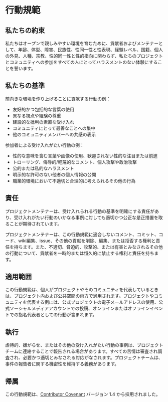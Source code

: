 # 行動規範

## 私たちの約束

私たちはオープンで親しみやすい環境を育むために、貢献者およびメンテナーとして、年齢、体型、障害、民族性、性同一性と性表現、経験レベル、国籍、個人の外見、人種、宗教、性的同一性と性的指向に関わらず、私たちのプロジェクトとコミュニティへの参加をすべての人にとってハラスメントのない体験にすることを誓います。

## 私たちの基準

前向きな環境を作り上げることに貢献する行動の例：

- 友好的かつ包括的な言葉の使用
- 異なる視点や経験の尊重
- 建設的な批判の素直な受け入れ
- コミュニティにとって最善なことへの集中
- 他のコミュニティメンバーへの共感の表示

参加者による受け入れがたい行動の例：

- 性的な意味を含む言葉や画像の使用、歓迎されない性的な注目または前進
- トローリング、侮辱的/軽蔑的なコメント、個人攻撃や政治攻撃
- 公的または私的なハラスメント
- 明示的な許可のない他者の個人情報の公開
- 職業的環境において不適切と合理的に考えられるその他の行為

## 責任

プロジェクトメンテナーは、受け入れられる行動の基準を明確にする責任があり、受け入れがたい行動のいかなる事例に対しても適切かつ公正な是正措置を取ることが期待されています。

プロジェクトメンテナーは、この行動規範に適合しないコメント、コミット、コード、wiki編集、issue、その他の貢献を削除、編集、または拒否する権利と責任を持ちます。また、不適切、脅迫的、攻撃的、または有害とみなされるその他の行動について、貢献者を一時的または恒久的に禁止する権利と責任を持ちます。

## 適用範囲

この行動規範は、個人がプロジェクトやそのコミュニティを代表しているときは、プロジェクト内および公共空間の両方で適用されます。プロジェクトやコミュニティを代表する例には、公式プロジェクトの電子メールアドレスの使用、公式ソーシャルメディアアカウントでの投稿、オンラインまたはオフラインイベントでの指名代表者としての行動が含まれます。

## 執行

虐待的、嫌がらせ、またはその他の受け入れがたい行動の事例は、プロジェクトチームに連絡することで報告される場合があります。すべての苦情は審査され調査され、必要かつ適切とみなされる対応がなされます。プロジェクトチームは、事件の報告者に関する機密性を維持する義務があります。

## 帰属

この行動規範は、[Contributor Covenant](https://www.contributor-covenant.org) バージョン 1.4 から採用されました。